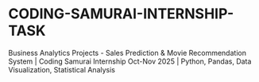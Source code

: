 # CODING-SAMURAI-INTERNSHIP-TASK
Business Analytics Projects - Sales Prediction &amp; Movie Recommendation System | Coding Samurai Internship Oct-Nov 2025 | Python, Pandas, Data Visualization, Statistical Analysis
